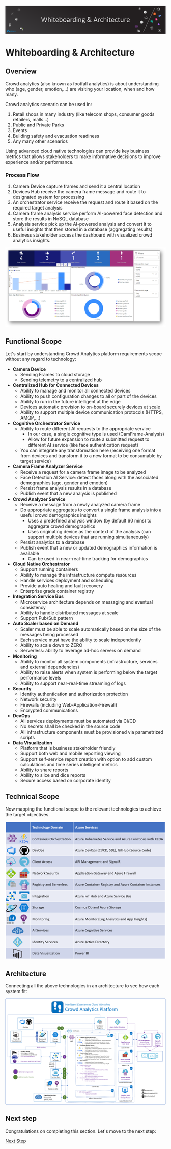 ![banner](assets/banner.png)

# Whiteboarding & Architecture

## Overview

Crowd analytics (also known as footfall analytics) is about understanding who (age, gender, emotion,...) are visiting your location, when and how many.

Crowd analytics scenario can be used in:

1. Retail shops in many industry (like telecom shops, consumer goods retailers, malls…)
2. Public and Private Parks
3. Events
4. Building safety and evacuation readiness
5. Any many other scenarios

Using advanced cloud native technologies can provide key business metrics that allows stakeholders to make informative decisions to improve experience and/or performance.

### Process Flow

1. Camera Device capture frames and send it a central location
2. Devices Hub receive the camera frame message and route it to designated system for processing
3. An orchestrator service receive the request and route it based on the required target analysis
4. Camera frame analysis service perform AI-powered face detection and store the results in NoSQL database
5. Analysis service pick up the AI-powered analysis and convert it to useful insights that then stored in a database (aggregating results)
6. Business stakeholder access the dashboard with visualized crowd analytics insights.

![dashboard](assets/dashboard.png)

## Functional Scope

Let's start by understanding Crowd Analytics platform requirements scope without any regard to technology:

- **Camera Device**
  - Sending Frames to cloud storage
  - Sending telemetry to a centralized hub
- **Centralized Hub for Connected Devices**
  - Ability to manage and monitor all connected devices
  - Ability to push configuration changes to all or part of the devices
  - Ability to run in the future intelligent at the edge
  - Devices automatic provision to on-board securely devices at scale
  - Ability to support multiple device communication protocols (HTTPS, AMQP,...)
- **Cognitive Orchestrator Service**
  - Ability to route different AI requests to the appropriate service
    - In our case, a single cognitive type is used (CamFrame-Analysis)
    - Allow for future expansion to route a submitted request to different AI service (like face authentication request)
  - You can integrate any transformation here (receiving one format from devices and transform it to a new format to be consumable by target service)
- **Camera Frame Analyzer Service**
  - Receive a request for a camera frame image to be analyzed
  - Face Detection AI Service: detect faces along with the associated demographics (age, gender and emotion)
  - Persist frame analysis results in a database
  - Publish event that a new analysis is published
- **Crowd Analyzer Service**
  - Receive a message from a newly analyzed camera frame
  - Do appropriate aggregates to convert a single frame analysis into a useful crowd demographics insights
    - Uses a predefined analysis window (by default 60 mins) to aggregate crowd demographics
    - Uses originating device as the context of the analysis (can support multiple devices that are running simultaneously)
  - Persist analytics to a database
  - Publish event that a new or updated demographics information is available
    - Can be used in near-real-time tracking for demographics
- **Cloud Native Orchestrator**
  - Support running containers
  - Ability to manage the infrastructure compute resources
  - Handle services deployment and scheduling
  - Provide auto healing and fault recovery
  - Enterprise grade container registry
- **Integration Service Bus**
  - Microservice architecture depends on messaging and eventual consistency
  - Ability to handle distributed messages at scale
  - Support Pub/Sub pattern
- **Auto Scaler based on Demand**
  - Scaler must be able to scale automatically based on the size of the messages being processed
  - Each service must have the ability to scale independently
  - Ability to scale down to ZERO
  - Serverless: ability to leverage ad-hoc servers on demand
- **Monitoring**
  - Ability to monitor all system components (infrastructure, services and external dependencies)
  - Ability to raise alerts when system is performing below the target performance levels
  - Ability to support near-real-time streaming of logs
- **Security**
  - Identity authentication and authorization protection
  - Network security
  - Firewalls (including Web-Application-Firewall)
  - Encrypted communications
- **DevOps**
  - All services deployments must be automated via CI/CD
  - No secrets shall be checked in the source code
  - All infrastructure components must be provisioned via parametrized scripts
- **Data Visualization**
  - Platform that is business stakeholder friendly
  - Support both web and mobile reporting viewing
  - Support self-service report creation with option to add custom calculations and time series intelligent metrics
  - Ability to share reports
  - Ability to slice and dice reports
  - Secure access based on corporate identity

## Technical Scope

Now mapping the functional scope to the relevant technologies to achieve the target objectives.

![technology-mapping](assets/technology-mapping.png)

## Architecture

Connecting all the above technologies in an architecture to see how each system fit:

![architecture](assets/architecture.png)

## Next step

Congratulations on completing this section. Let's move to the next step:

[Next Step](../02-prerequisites/README.md)
